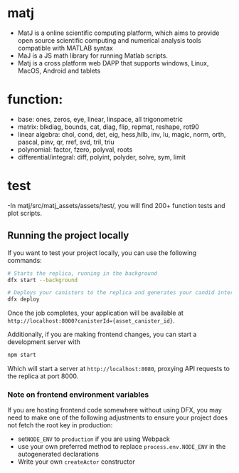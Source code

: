 # matj
- MatJ is a online scientific computing platform, which aims to provide open source scientific computing and numerical analysis tools compatible with MATLAB syntax
- MaJ is a JS math library for running Matlab scripts.
- Matj is a cross platform web DAPP that supports windows, Linux, MacOS, Android and tablets

# function:
- base: ones, zeros, eye, linear, linspace, all trigonometric
- matrix: blkdiag, bounds, cat, diag, flip, repmat, reshape, rot90
- linear algebra: chol, cond, det, eig, hess,hilb, inv, lu, magic, norm, orth, pascal, pinv, qr, rref, svd, tril, triu
- polynomial: factor, fzero, polyval, roots
- differential/integral: diff, polyint, polyder, solve, sym, limit



# test
-In matj/src/matj_assets/assets/test/, you will find 200+ function tests and plot scripts.

## Running the project locally

If you want to test your project locally, you can use the following commands:

```bash
# Starts the replica, running in the background
dfx start --background

# Deploys your canisters to the replica and generates your candid interface
dfx deploy
```

Once the job completes, your application will be available at `http://localhost:8000?canisterId={asset_canister_id}`.

Additionally, if you are making frontend changes, you can start a development server with

```bash
npm start
```

Which will start a server at `http://localhost:8080`, proxying API requests to the replica at port 8000.

### Note on frontend environment variables

If you are hosting frontend code somewhere without using DFX, you may need to make one of the following adjustments to ensure your project does not fetch the root key in production:

- set`NODE_ENV` to `production` if you are using Webpack
- use your own preferred method to replace `process.env.NODE_ENV` in the autogenerated declarations
- Write your own `createActor` constructor